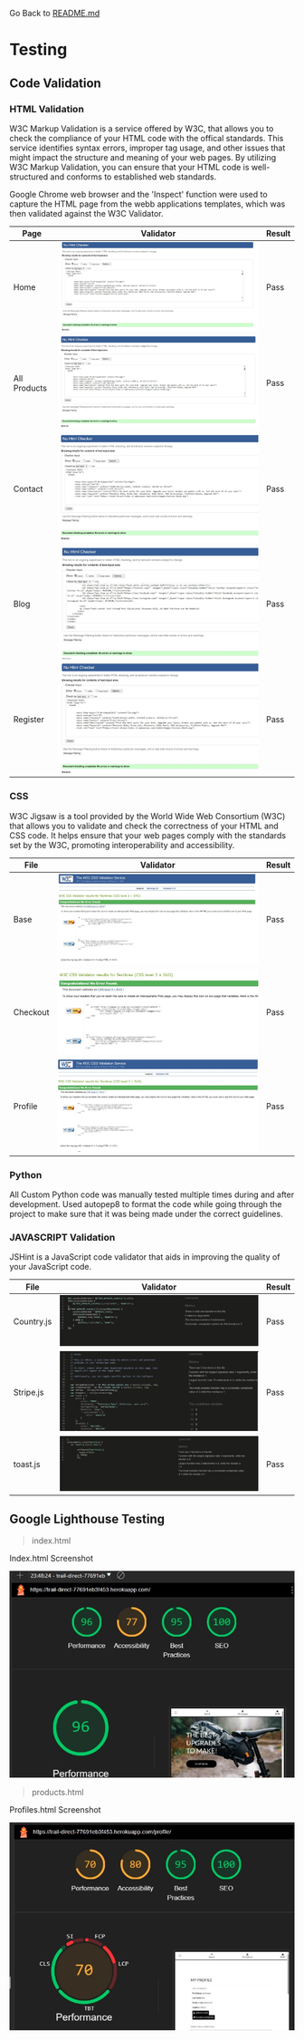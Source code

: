 Go Back to [README.md](/README.md)

# Testing

## Code Validation

### HTML Validation

W3C Markup Validation is a service offered by W3C, that allows you to check the compliance of your HTML code with the offical standards. 
This service identifies syntax errors, improper tag usage, and other issues that might impact the structure and meaning of your web pages. By utilizing W3C Markup Validation, you can ensure that your HTML code is well-structured and conforms to established web standards.

Google Chrome web browser and the 'Inspect' function were used to capture the HTML page from the webb applications templates, which was then validated against the W3C Validator.

|Page|Validator|Result|
| --- | --- | --- |
| Home | ![home](media/readme/testing/index-html-sc.jpg) | Pass |
| All Products | ![all products](media/readme/testing/all-products-html-test.jpg) | Pass |
| Contact | ![contact](media/readme/testing/contact-html-test.jpg) | Pass |
| Blog | ![blog](media/readme/testing/blog-html-test.jpg) | Pass |
| Register | ![register](media/readme/testing/register-htl-test.jpg) | Pass |


### CSS

W3C Jigsaw is a tool provided by the World Wide Web Consortium (W3C) that allows you to validate and check the correctness of your HTML and CSS code. It helps ensure that your web pages comply with the standards set by the W3C, promoting interoperability and accessibility.

|File|Validator|Result|
| --- | --- | --- |
| Base | ![base](media/readme/testing/base-css-test.jpg) | Pass |
| Checkout | ![checkout](media/readme/testing/checkout-css-test.jpg) | Pass |
| Profile | ![profile](media/readme/testing/profile-css-test.jpg) | Pass |

### Python

All Custom Python code was manually tested multiple times during and after development. Used autopep8 to format the code while going through the project to make sure that it was being made under the correct guidelines.


### JAVASCRIPT Validation

JSHint is a JavaScript code validator that aids in improving the quality of your JavaScript code. 

|File|Validator|Result|
| --- | --- | --- |
| Country.js | ![country](media/readme/testing/country-js-test.jpg) | Pass |
| Stripe.js | ![strip](media/readme/testing/strip-js-test.jpg) | Pass |
| toast.js | ![toast](media/readme/testing/toast-js-test.jpg) | Pass |

## Google Lighthouse Testing

> index.html


Index.html Screenshot
  <br>

  ![Google Lighthouse Index](media/readme/Trail-Direct-lighthouse-desk.jpg)



> products.html


Profiles.html Screenshot


  ![Google Lighthouse Profiles](media/readme/Trail-Direct-lighthouse-profile.jpg) 
  
